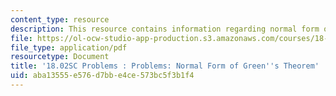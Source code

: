 ```yaml
---
content_type: resource
description: This resource contains information regarding normal form of green's theorem.
file: https://ol-ocw-studio-app-production.s3.amazonaws.com/courses/18-02sc-multivariable-calculus-fall-2010/aba13555e576d7bbe4ce573bc5f3b1f4_MIT18_02SC_pb_70_quest.pdf
file_type: application/pdf
resourcetype: Document
title: '18.02SC Problems : Problems: Normal Form of Green''s Theorem'
uid: aba13555-e576-d7bb-e4ce-573bc5f3b1f4
---
```

